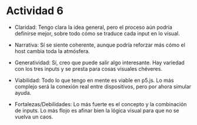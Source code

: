 # Actividad 6

- Claridad: Tengo clara la idea general, pero el proceso aún podría definirse mejor, sobre todo cómo se traduce cada input en lo visual.

- Narrativa: Sí se siente coherente, aunque podría reforzar más cómo el host cambia toda la atmósfera.

- Generatividad: Sí, creo que puede salir algo interesante. Hay variedad con los tres inputs y se presta para cosas visuales chéveres.

- Viabilidad: Todo lo que tengo en mente es viable en p5.js. Lo más complejo será la conexión real entre dispositivos, pero por ahora simular ayuda.

- Fortalezas/Debilidades: Lo más fuerte es el concepto y la combinación de inputs. Lo más flojo es afinar bien la lógica visual para que no se vuelva un caos.
